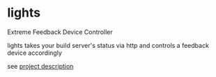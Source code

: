 # lights
Extreme Feedback Device Controller

lights takes your build server's status via http and controls a feedback device accordingly

see <a href="http://michaelgnatz.de/open_source.html">project description</a>

